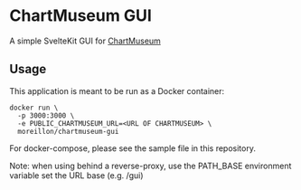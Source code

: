 # ChartMuseum GUI

A simple SvelteKit GUI for [ChartMuseum](https://chartmuseum.com/)

## Usage

This application is meant to be run as a Docker container:

```
docker run \
  -p 3000:3000 \
  -e PUBLIC_CHARTMUSEUM_URL=<URL OF CHARTMUSEUM> \
  moreillon/chartmuseum-gui
```

For docker-compose, please see the sample file in this repository.

Note: when using behind a reverse-proxy, use the PATH_BASE environment variable set the URL base (e.g. /gui)
